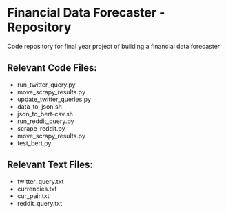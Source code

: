 # Financial Data Forecaster - Repository

Code repository for final year project of building a financial data forecaster

## Relevant Code Files:

* run_twitter_query.py 
* move_scrapy_results.py 
* update_twitter_queries.py 
* data_to_json.sh 
* json_to_bert-csv.sh 
* run_reddit_query.py
* scrape_reddit.py
* move_scrapy_results.py
* test_bert.py

## Relevant Text Files:

* twitter_query.txt 
* currencies.txt 
* cur_pair.txt 
* reddit_query.txt

